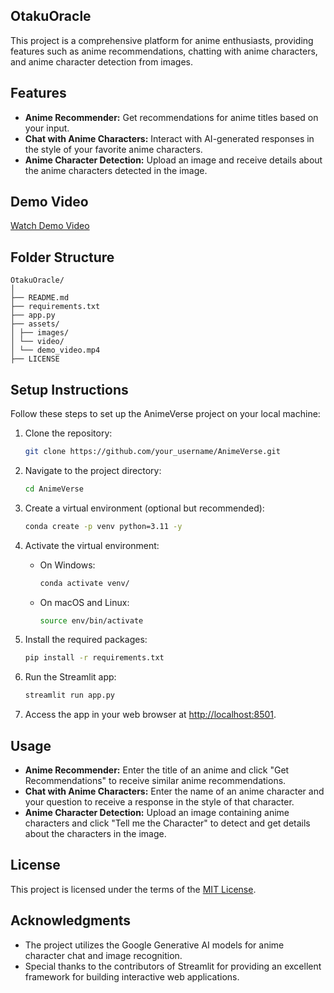 ## OtakuOracle
This project is a comprehensive platform for anime enthusiasts, providing features such as anime recommendations, chatting with anime characters, and anime character detection from images.


## Features
- **Anime Recommender:** Get recommendations for anime titles based on your input.
- **Chat with Anime Characters:** Interact with AI-generated responses in the style of your favorite anime characters.
- **Anime Character Detection:** Upload an image and receive details about the anime characters detected in the image.


## Demo Video
[Watch Demo Video](assets/video/Demo.mp4)


## Folder Structure
```
OtakuOracle/
│
├── README.md
├── requirements.txt
├── app.py
├── assets/
│ ├── images/
│ └── video/
│ └── demo_video.mp4
├── LICENSE
```

## Setup Instructions
Follow these steps to set up the AnimeVerse project on your local machine:

1. Clone the repository:
    ```bash
    git clone https://github.com/your_username/AnimeVerse.git
    ```

2. Navigate to the project directory:
    ```bash
    cd AnimeVerse
    ```

3. Create a virtual environment (optional but recommended):
    ```bash
    conda create -p venv python=3.11 -y
    ```

4. Activate the virtual environment:
    - On Windows:
        ```bash
        conda activate venv/
        ```
    - On macOS and Linux:
        ```bash
        source env/bin/activate
        ```

5. Install the required packages:
    ```bash
    pip install -r requirements.txt
    ```

6. Run the Streamlit app:
    ```bash
    streamlit run app.py
    ```

7. Access the app in your web browser at [http://localhost:8501](http://localhost:8501).


## Usage

- **Anime Recommender:** Enter the title of an anime and click "Get Recommendations" to receive similar anime recommendations.
- **Chat with Anime Characters:** Enter the name of an anime character and your question to receive a response in the style of that character.
- **Anime Character Detection:** Upload an image containing anime characters and click "Tell me the Character" to detect and get details about the characters in the image.


## License

This project is licensed under the terms of the [MIT License](LICENSE).


## Acknowledgments

- The project utilizes the Google Generative AI models for anime character chat and image recognition.
- Special thanks to the contributors of Streamlit for providing an excellent framework for building interactive web applications.